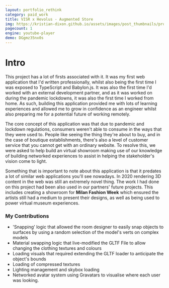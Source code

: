 ```yaml
---
layout: portfolio_rethink
category: paid_work
title: VISR x Hevolus - Augmented Store
img: https://kristian-dixon.github.io/assets/images/post_thumbnails/professional/hevocollab.jpg
pagecount: 1
engine: youtube-player
demo: DGgmz35nx0s
---
```


<div markdown="1" class="pagnated-page-wrapper" data-page-index="0">

# Intro

This project has a lot of firsts associated with it. It was my first web application that I'd written professionally, whilst also being the first time I was exposed to TypeScript and Babylon.js. It was also the first time I'd worked with an external development partner, and as it was worked on during the pandemic lockdowns, it was also the first time I worked from home. As such, building this application provided me with lots of learning experiences and allowed me to grow in confidence as an engineer whilst also preparing me for a potential future of working remotely.

The core concept of this application was that due to pandemic and lockdown regulations, consumers weren't able to consume in the ways that they were used to. People like seeing the thing they're about to buy, and in the case of boutique establishments, there's also a level of customer service that you cannot get with an ordinary website. To resolve this, we were asked to help build an virtual showroom making use of our knowledge of building networked experiences to assist in helping the stakeholder's vision come to light.

Something that is important to note about this application is that it predates a lot of similar web applications you'll see nowadays. In 2020 rendering 3D content in the web was still an extremely novel thing. The work I had done on this project had been also used in our partners' future projects. This includes creating a showroom for **Milan Fashion Week** which ensured the artists still had a medium to present their designs, as well as being used to power virtual museum experiences.

### My Contributions

- 'Snapping' logic that allowed the room designer to easily snap objects to surfaces by using a random selection of the model's verts on complex models
- Material swapping logic that live-modified the GLTF File to allow changing the clothing textures and colours
- Loading visuals that required extending the GLTF loader to anticipate the object's bounds
- Loading of compressed textures
- Lighting management and skybox loading
- Networked avatar system using Gravatars to visualise where each user was looking.

</div>

